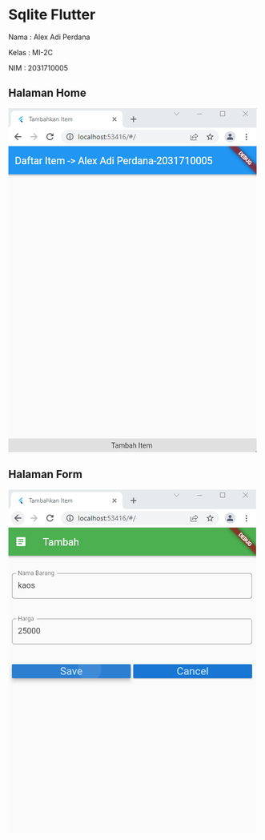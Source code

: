 # Sqlite Flutter

Nama : Alex Adi Perdana

Kelas : MI-2C

NIM : 2031710005

## Halaman Home

![Home](home1.png)

## Halaman Form

![Form](form1.png)
